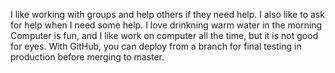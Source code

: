 I like working with groups and help others if they need help. I also like to ask for help when I need some help. 
I love drinkning warm water in the morning
Computer is fun, and I like work on computer all the time, but it is not good for eyes. 
With GitHub, you can deploy from a branch for final testing in production before merging to master.
